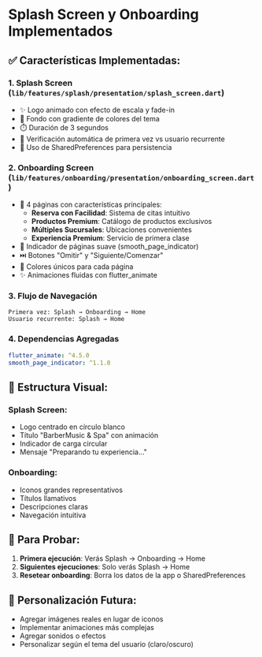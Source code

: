 # Splash Screen y Onboarding Implementados

## ✅ Características Implementadas:

### 1. **Splash Screen** (`lib/features/splash/presentation/splash_screen.dart`)
- ✨ Logo animado con efecto de escala y fade-in
- 🎨 Fondo con gradiente de colores del tema
- ⏱️ Duración de 3 segundos
- 🔄 Verificación automática de primera vez vs usuario recurrente
- 💾 Uso de SharedPreferences para persistencia

### 2. **Onboarding Screen** (`lib/features/onboarding/presentation/onboarding_screen.dart`)
- 📱 4 páginas con características principales:
  - **Reserva con Facilidad**: Sistema de citas intuitivo
  - **Productos Premium**: Catálogo de productos exclusivos
  - **Múltiples Sucursales**: Ubicaciones convenientes
  - **Experiencia Premium**: Servicio de primera clase
- 🎯 Indicador de páginas suave (smooth_page_indicator)
- ⏭️ Botones "Omitir" y "Siguiente/Comenzar"
- 🎨 Colores únicos para cada página
- ✨ Animaciones fluidas con flutter_animate

### 3. **Flujo de Navegación**
```
Primera vez: Splash → Onboarding → Home
Usuario recurrente: Splash → Home
```

### 4. **Dependencias Agregadas**
```yaml
flutter_animate: ^4.5.0
smooth_page_indicator: ^1.1.0
```

## 📸 Estructura Visual:

### Splash Screen:
- Logo centrado en círculo blanco
- Título "BarberMusic & Spa" con animación
- Indicador de carga circular
- Mensaje "Preparando tu experiencia..."

### Onboarding:
- Iconos grandes representativos
- Títulos llamativos
- Descripciones claras
- Navegación intuitiva

## 🚀 Para Probar:

1. **Primera ejecución**: Verás Splash → Onboarding → Home
2. **Siguientes ejecuciones**: Solo verás Splash → Home
3. **Resetear onboarding**: Borra los datos de la app o SharedPreferences

## 🎨 Personalización Futura:

- Agregar imágenes reales en lugar de iconos
- Implementar animaciones más complejas
- Agregar sonidos o efectos
- Personalizar según el tema del usuario (claro/oscuro)
